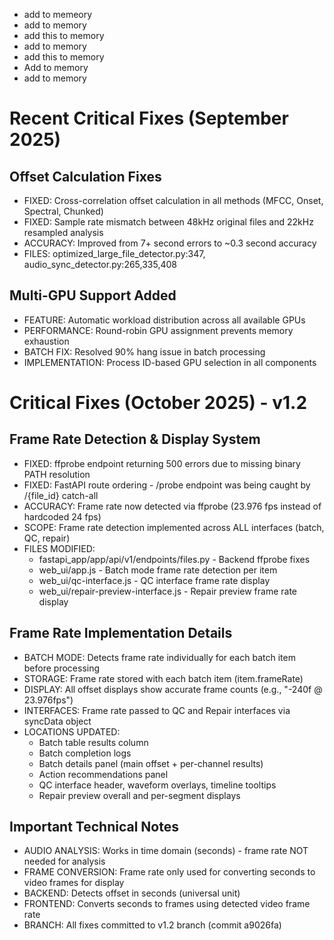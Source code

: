 - add to memeory
- add to memory
- add this to memory
- add to memory
- add this to memory
- Add to memory
- add to memory

# Recent Critical Fixes (September 2025)

## Offset Calculation Fixes
- FIXED: Cross-correlation offset calculation in all methods (MFCC, Onset, Spectral, Chunked)
- FIXED: Sample rate mismatch between 48kHz original files and 22kHz resampled analysis
- ACCURACY: Improved from 7+ second errors to ~0.3 second accuracy
- FILES: optimized_large_file_detector.py:347, audio_sync_detector.py:265,335,408

## Multi-GPU Support Added
- FEATURE: Automatic workload distribution across all available GPUs
- PERFORMANCE: Round-robin GPU assignment prevents memory exhaustion
- BATCH FIX: Resolved 90% hang issue in batch processing
- IMPLEMENTATION: Process ID-based GPU selection in all components

# Critical Fixes (October 2025) - v1.2

## Frame Rate Detection & Display System
- FIXED: ffprobe endpoint returning 500 errors due to missing binary PATH resolution
- FIXED: FastAPI route ordering - /probe endpoint was being caught by /{file_id} catch-all
- ACCURACY: Frame rate now detected via ffprobe (23.976 fps instead of hardcoded 24 fps)
- SCOPE: Frame rate detection implemented across ALL interfaces (batch, QC, repair)
- FILES MODIFIED:
  * fastapi_app/app/api/v1/endpoints/files.py - Backend ffprobe fixes
  * web_ui/app.js - Batch mode frame rate detection per item
  * web_ui/qc-interface.js - QC interface frame rate display
  * web_ui/repair-preview-interface.js - Repair preview frame rate display

## Frame Rate Implementation Details
- BATCH MODE: Detects frame rate individually for each batch item before processing
- STORAGE: Frame rate stored with each batch item (item.frameRate)
- DISPLAY: All offset displays show accurate frame counts (e.g., "-240f @ 23.976fps")
- INTERFACES: Frame rate passed to QC and Repair interfaces via syncData object
- LOCATIONS UPDATED:
  * Batch table results column
  * Batch completion logs
  * Batch details panel (main offset + per-channel results)
  * Action recommendations panel
  * QC interface header, waveform overlays, timeline tooltips
  * Repair preview overall and per-segment displays

## Important Technical Notes
- AUDIO ANALYSIS: Works in time domain (seconds) - frame rate NOT needed for analysis
- FRAME CONVERSION: Frame rate only used for converting seconds to video frames for display
- BACKEND: Detects offset in seconds (universal unit)
- FRONTEND: Converts seconds to frames using detected video frame rate
- BRANCH: All fixes committed to v1.2 branch (commit a9026fa)